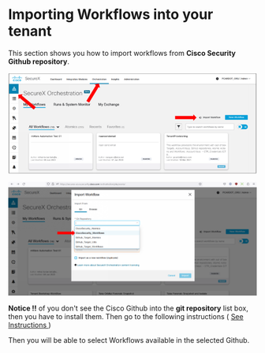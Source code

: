 # Importing Workflows into your tenant

This section shows you how to import workflows from **Cisco Security Github repository**.

![](assets/img/22.png)

![](assets/img/23.png)

**Notice !!** of you don't see the Cisco Github into the **git repository** list box, then you have to install them.
Then go to the following instructions ( [ See Instructions ](https://ciscosecurity.github.io/sxo-05-security-workflows/configuration/))

Then you will be able to select Workflows available in the selected Github.

